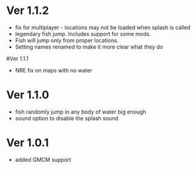 ﻿# Ver 1.1.2
- fix for multiplayer - locations may not be loaded when splash is called
- legendary fish jump. Includes support for some mods.
- Fish will jump only from proper locations.
- Setting names renamed to make it more clear what they do

#Ver 1.1.1
- NRE fix on maps with no water

# Ver 1.1.0
 - fish randomly jump in any body of water big enough
 - sound option to disable the splash sound

# Ver 1.0.1
 - added GMCM support